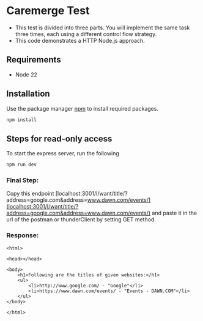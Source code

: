 # Caremerge Test

- This test is divided into three parts. You will implement the same task three times, each using a different control flow strategy.
- This code demonstrates a HTTP Node.js approach.

## Requirements

- Node 22

## Installation

Use the package manager [npm](https://docs.npmjs.com/cli/v10/commands/npm-install) to install required packages.

```bash
npm install
```

## Steps for read-only access

To start the express server, run the following

```bash
npm run dev
```

### Final Step:

Copy this endpoint [localhost:3001/I/want/title/?address=google.com&address=www.dawn.com/events/](localhost:3001/I/want/title/?address=google.com&address=www.dawn.com/events/) and paste it in the url of the postman or thunderClient by setting GET method.

### Response:

```
<html>

<head></head>

<body>
    <h1>Following are the titles of given websites:</h1>
    <ul>
        <li>http://www.google.com/ - "Google"</li>
        <li>https://www.dawn.com/events/ - "Events - DAWN.COM"</li>
    </ul>
</body>

</html>
```
